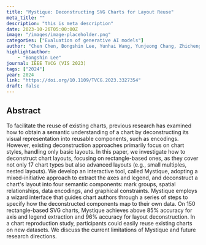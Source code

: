 ```yaml
---
title: "Mystique: Deconstructing SVG Charts for Layout Reuse"
meta_title: ""
description: "this is meta description"
date: 2023-10-26T05:00:00Z
image: "/images/image-placeholder.png"
categories: ["Evaluation of generative AI models"] 
author: "Chen Chen, Bongshin Lee, Yunhai Wang, Yunjeong Chang, Zhicheng Liu"
highlightauthor: 
    - "Bongshin Lee"
journal: IEEE TVCG (VIS 2023)
tags: ["2024"]
year: 2024
link: "https://doi.org/10.1109/TVCG.2023.3327354"
draft: false
---
```


## Abstract 

To facilitate the reuse of existing charts, previous research has examined how to obtain a semantic understanding of a chart by deconstructing its visual representation into reusable components, such as encodings. However, existing deconstruction approaches primarily focus on chart styles, handling only basic layouts. In this paper, we investigate how to deconstruct chart layouts, focusing on rectangle-based ones, as they cover not only 17 chart types but also advanced layouts (e.g., small multiples, nested layouts). We develop an interactive tool, called Mystique, adopting a mixed-initiative approach to extract the axes and legend, and deconstruct a chart's layout into four semantic components: mark groups, spatial relationships, data encodings, and graphical constraints. Mystique employs a wizard interface that guides chart authors through a series of steps to specify how the deconstructed components map to their own data. On 150 rectangle-based SVG charts, Mystique achieves above 85% accuracy for axis and legend extraction and 96% accuracy for layout deconstruction. In a chart reproduction study, participants could easily reuse existing charts on new datasets. We discuss the current limitations of Mystique and future research directions.